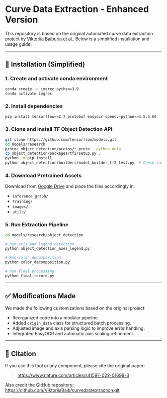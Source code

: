 
# Curve Data Extraction - Enhanced Version

This repository is based on the original automated curve data extraction project by [Viktoriia Baiburin et al.](https://github.com/ViktoriiaBaib/curvedataextraction.git). Below is a simplified installation and usage guide.

---

## 🔧 Installation (Simplified)

### 1. Create and activate conda environment

```bash
conda create -n imgrec python=3.9
conda activate imgrec
```

### 2. Install dependencies

```bash
pip install tensorflow==2.7 protobuf easyocr opencv-python==4.5.4.60
```

### 3. Clone and install TF Object Detection API

```bash
git clone https://github.com/tensorflow/models.git
cd models/research
protoc object_detection/protos/*.proto --python_out=.
cp object_detection/packages/tf2/setup.py .
python -m pip install .
python object_detection/builders/model_builder_tf2_test.py  # Check install
```

### 4. Download Pretrained Assets

Download from [Google Drive](https://drive.google.com/file/d/1e0UTKwhgJN9DuD2qYsLcWcKd6WomvRkl/view?usp=sharing) and place the files accordingly in:
- `inference_graph/`
- `training/`
- `images/`
- `utils/`

### 5. Run Extraction Pipeline

```bash
cd models/research/object_detection

# Run axis and legend detection
python object_detection_axes_legend.py

# Run color decomposition
python color_decomposition.py

# Run final processing
python final-record.py
```

---

## ✅ Modifications Made

We made the following customizations based on the original project:

- Reorganized code into a modular pipeline.
- Added `origin_data` class for structured batch processing.
- Adjusted image and axis parsing logic to improve error handling.
- Integrated EasyOCR and automatic axis scaling refinement.

---

## 📖 Citation

If you use this tool or any component, please cite the original paper:

> https://www.nature.com/articles/s41597-022-01699-3

Also credit the GitHub repository: https://github.com/ViktoriiaBaib/curvedataextraction.git
